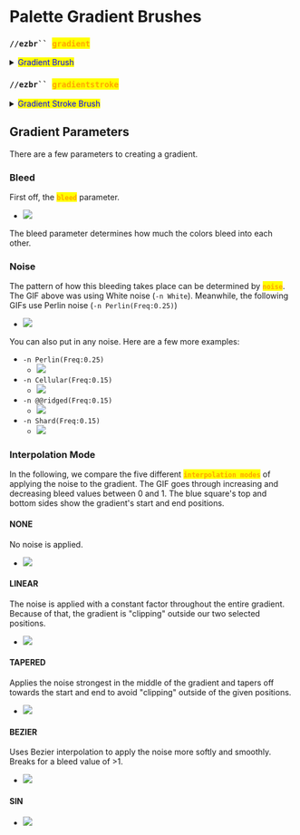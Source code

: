 # Palette Gradient Brushes

### `//ezbr`` `<mark style="color:orange;">`gradient`</mark>

<details>

<summary><mark style="color:blue;">Gradient Brush</mark></summary>

**`//ezbr gradient`` `**<mark style="color:orange;">**`<palette> [radius] [interpolation] [strength] [-av] [-n <noise>] [-z <scale>] [-d <distanceFunction>]`**</mark>

The `gradient` brush allows you to first define a plane by selecting 2 points, you can then paint with your gradient with blocks chosen based on distance along this plane.

<mark style="color:blue;">**Left Click**</mark>**&#x20;to start a plane at your target block**\
<mark style="color:blue;">**Sneak + Left Click**</mark>**&#x20;to start a plane at the player position**\
<mark style="color:blue;">**Right Click**</mark>**&#x20;to set the end of the plane at your target block OR paint palette blocks if the plane is set**\
<mark style="color:blue;">**Sneak + Right Click**</mark>**&#x20;to set the end of the plane at the player position OR paint palette blocks if the plane is set**\
<mark style="color:blue;">**Swap Hands**</mark>**&#x20;(Default F key) to toggle between GLOBAL and per brush active gradients**

* <mark style="color:orange;">**Palette**</mark>: Specifies the palette to use for the gradient.
* <mark style="color:orange;">**Radius**</mark> (Default: 8): Sets the radius of the brush.
* <mark style="color:orange;">**Interpolation**</mark> (Default: NONE): Determines the type of interpolation used in the gradient transition.
* <mark style="color:orange;">**Strength**</mark> (Default: 0.5): Adjusts the strength of interpolation, with a normal range from 0 to 1.
* <mark style="color:orange;">**`-a`**</mark>: When activated, the gradient is allowed to replace air blocks.
* <mark style="color:orange;">**`-v`**</mark>: Deactivates WorldEditCUI integration.
* <mark style="color:orange;">**`-n <noise>`**</mark> (Default: `White()`): Adds an underlying noise field to the gradient effect.
* <mark style="color:orange;">**`-z <scale>`**</mark> (Default: 1): Modifies the scale of the noise.
* <mark style="color:orange;">**`-d <distanceFunction>`**</mark> (Default: NONE): Sets the distance mode changing the brush to work based on distance from the initial block with the given distance function.

</details>

### `//ezbr`` `<mark style="color:orange;">`gradientstroke`</mark>

<details>

<summary><mark style="color:blue;">Gradient Stroke Brush</mark></summary>

**`//ezbr gradientstroke`` `**<mark style="color:orange;">**`<palette> [radius] [interpolation] [strength] [-adv] [-n <noise>] [-z <scale>]`**</mark>

The `gradientstroke` brush allows for gradient application along a path (stroke) defined by selecting points.

<mark style="color:blue;">**Left Click**</mark>**&#x20;to add points**\
<mark style="color:blue;">**Sneak + Left Click**</mark>**&#x20;to remove the last point**\
<mark style="color:blue;">**Right Click**</mark>**&#x20;to confirm & place the gradient stroke**\
<mark style="color:blue;">**Sneak + Right Click**</mark>**&#x20;to clear all points**\
<mark style="color:blue;">**Swap Hands**</mark>**&#x20;(Default F key) to toggle between GLOBAL and per brush active gradients**

* <mark style="color:orange;">**Palette**</mark>: Specifies the block pattern for the gradient.
* <mark style="color:orange;">**Radius**</mark> (Default: 8): Sets the radius of the brush.
* <mark style="color:orange;">**Interpolation**</mark> (Default: LINEAR): Determines the type of interpolation used in the gradient transition.
* <mark style="color:orange;">**Bleed**</mark> (Default: 0.5): Adjusts the strength of interpolation, with a normal range from 0 to 1.
* <mark style="color:orange;">**`-a`**</mark>: When activated, allows the gradient to replace air blocks.
* <mark style="color:orange;">**`-d`**</mark>: Activates the 'distance to center' mode which applies the gradient based on distance to the middle of the stroke line instead of distance along the stroke.
* <mark style="color:orange;">**`-v`**</mark>: Deactivates WorldEditCUI integration.
* <mark style="color:orange;">**`-w`**</mark>: Clears the brush's path after every placed stroke.
* <mark style="color:orange;">**`-n <noise>`**</mark> (Default: `White()`): Adds an underlying noise field to the gradient effect.
* <mark style="color:orange;">**`-z <scale>`**</mark> (Default: 1): Modifies the scale of the noise.

</details>

## Gradient Parameters

There are a few parameters to creating a gradient.

### Bleed

First off, the <mark style="color:orange;">**`bleed`**</mark> parameter.

* ![](../../.gitbook/assets/GradientInterpolationTapered2.gif)

The bleed parameter determines how much the colors bleed into each other.

### Noise

The pattern of how this bleeding takes place can be determined by <mark style="color:orange;">**`noise`**</mark>. The GIF above was using White noise (`-n White`). Meanwhile, the following GIFs use Perlin noise (`-n Perlin(Freq:0.25)`)

* ![](../../.gitbook/assets/GradientInterpolationTapered.gif)

You can also put in any noise. Here are a few more examples:

* `-n Perlin(Freq:0.25)`
  * ![](../../.gitbook/assets/GradientInterpolationNoise_example1.png)
* `-n Cellular(Freq:0.15)`
  * ![](../../.gitbook/assets/GradientInterpolationNoise_example3.png)
* `-n @@ridged(Freq:0.15)`
  * ![](../../.gitbook/assets/GradientInterpolationNoise_example2.png)
* `-n Shard(Freq:0.15)`
  * ![](../../.gitbook/assets/GradientInterpolationNoise_example4.png)

### Interpolation Mode

In the following, we compare the five different <mark style="color:orange;">**`interpolation modes`**</mark> of applying the noise to the gradient. The GIF goes through increasing and decreasing bleed values between 0 and 1. The blue square's top and bottom sides show the gradient's start and end positions.

#### NONE

No noise is applied.

* ![](../../.gitbook/assets/GradientInterpolationNone.png)

#### LINEAR

The noise is applied with a constant factor throughout the entire gradient. Because of that, the gradient is "clipping" outside our two selected positions.

* ![](../../.gitbook/assets/GradientInterpolationLinear.gif)

#### TAPERED

Applies the noise strongest in the middle of the gradient and tapers off towards the start and end to avoid "clipping" outside of the given positions.

* ![](../../.gitbook/assets/GradientInterpolationTapered.gif)

#### BEZIER

Uses Bezier interpolation to apply the noise more softly and smoothly. Breaks for a bleed value of >1.

* ![](../../.gitbook/assets/GradientInterpolationBezier.gif)

#### SIN

* ![](../../.gitbook/assets/GradientInterpolationSin.gif)

